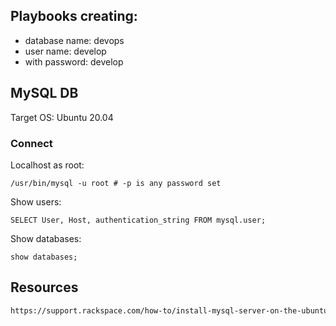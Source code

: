 ## Playbooks creating:
- database name: devops
- user name: develop
- with password: develop

## MySQL DB
Target OS: Ubuntu 20.04
### Connect
Localhost as root:
```
/usr/bin/mysql -u root # -p is any password set
```
Show users:
```
SELECT User, Host, authentication_string FROM mysql.user;
```
Show databases:
```
show databases;
```

## Resources
```html
https://support.rackspace.com/how-to/install-mysql-server-on-the-ubuntu-operating-system/
```
